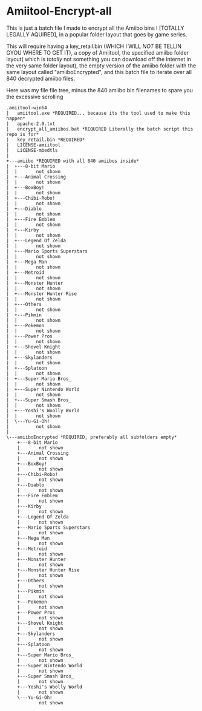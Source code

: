 # Amiitool-Encrypt-all
This is just a batch file I made to encrypt all the Amiibo bins I [TOTALLY LEGALLY AQUIRED], in a popular folder layout that goes by game series.

This will require having a key_retail.bin (WHICH I WILL *NOT* BE TELLIN GYOU WHERE TO GET IT), a copy of Amiitool, the specified amiibo folder layout( which is *totally* not something you can download off the internet in the very same folder layout), the empty version of the amiibo folder with the same layout called "amiiboEncrypted", and this batch file to iterate over all 840 decrypted amiibo files.

Here was my file file tree, minus the 840 amiibo bin filenames to spare you the excessive scrolling
```
.amiitool-win64
|   amiitool.exe *REQUIRED... because its the tool used to make this happen*
|   apache-2.0.txt
|   encrypt_all_amiibos.bat *REQUIRED Literally the batch script this repo is for*
|   key_retail.bin *REQUIRED*
|   LICENSE-amiitool
|   LiCENSE-mbedtls
|   
+---amiibo *REQUIRED with all 840 amiibos inside*
|  +---8-bit Mario
|  |       not shown
|  +---Animal Crossing
|  |       not shown
|  +---BoxBoy!
|  |       not shown
|  +---Chibi-Robo!
|  |       not shown
|  +---Diablo
|  |       not shown
|  +---Fire Emblem
|  |       not shown
|  +---Kirby
|  |       not shown
|  +---Legend Of Zelda
|  |       not shown
|  +---Mario Sports Superstars
|  |       not shown
|  +---Mega Man
|  |       not shown
|  +---Metroid
|  |       not shown
|  +---Monster Hunter
|  |       not shown
|  +---Monster Hunter Rise
|  |       not shown
|  +---Others
|  |       not shown
|  +---Pikmin
|  |       not shown
|  +---Pokemon
|  |       not shown
|  +---Power Pros
|  |       not shown
|  +---Shovel Knight
|  |       not shown
|  +---Skylanders
|  |       not shown
|  +---Splatoon
|  |       not shown
|  +---Super Mario Bros_
|  |       not shown
|  +---Super Nintendo World
|  |       not shown
|  +---Super Smash Bros_
|  |       not shown
|  +---Yoshi's Woolly World
|  |       not shown     
|  \---Yu-Gi-Oh!
|          not shown
|           
\---amiiboEncrypted *REQUIRED, preferably all subfolders empty*
    +---8-bit Mario
    |       not shown
    +---Animal Crossing
    |       not shown
    +---BoxBoy!
    |       not shown
    +---Chibi-Robo!
    |       not shown
    +---Diablo
    |       not shown
    +---Fire Emblem
    |       not shown
    +---Kirby
    |       not shown
    +---Legend Of Zelda
    |       not shown
    +---Mario Sports Superstars
    |       not shown
    +---Mega Man
    |       not shown
    +---Metroid
    |       not shown
    +---Monster Hunter
    |       not shown
    +---Monster Hunter Rise
    |       not shown
    +---Others
    |       not shown
    +---Pikmin
    |       not shown
    +---Pokemon
    |       not shown
    +---Power Pros
    |       not shown
    +---Shovel Knight
    |       not shown
    +---Skylanders
    |       not shown
    +---Splatoon
    |       not shown
    +---Super Mario Bros_
    |       not shown
    +---Super Nintendo World
    |       not shown
    +---Super Smash Bros_
    |       not shown
    +---Yoshi's Woolly World
    |       not shown     
    \---Yu-Gi-Oh!
            not shown
```
